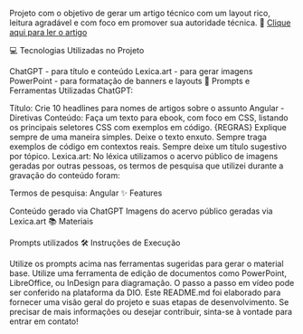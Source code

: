 Projeto com o objetivo de gerar um artigo técnico com um layout rico, leitura agradável e com foco em promover sua autoridade técnica.
📕 [Clique aqui para ler o artigo](https://web.dio.me/articles/diretivas-estruturas-versus-diretivas?back=%2Farticles&page=1&order=oldest)


💻 Tecnologias Utilizadas no Projeto

ChatGPT - para título e conteúdo
Lexica.art - para gerar imagens
PowerPoint - para formatação de banners e layouts
📄 Prompts e Ferramentas Utilizadas
ChatGPT:

Título: Crie 10 headlines para nomes de artigos sobre o assunto Angular - Diretivas
Conteúdo: Faça um texto para ebook, com foco em CSS, listando os principais seletores CSS com exemplos em código. {REGRAS} Explique sempre de uma maneira simples. Deixe o texto enxuto. Sempre traga exemplos de código em contextos reais. Sempre deixe um título sugestivo por tópico.
Lexica.art:
No léxica utilizamos o acervo público de imagens geradas por outras pessoas, os termos de pesquisa que utilizei durante a gravação do conteúdo foram:
 
Termos de pesquisa: Angular
✨ Features

Conteúdo gerado via ChatGPT
Imagens do acervo público geradas via Lexica.art
📚 Materiais

Prompts utilizados
🛠️ Instruções de Execução

Utilize os prompts acima nas ferramentas sugeridas para gerar o material base.
Utilize uma ferramenta de edição de documentos como PowerPoint, LibreOffice, ou InDesign para diagramação.
O passo a passo em vídeo pode ser conferido na plataforma da DIO.
Este README.md foi elaborado para fornecer uma visão geral do projeto e suas etapas de desenvolvimento. Se precisar de mais informações ou desejar contribuir, sinta-se à vontade para entrar em contato!